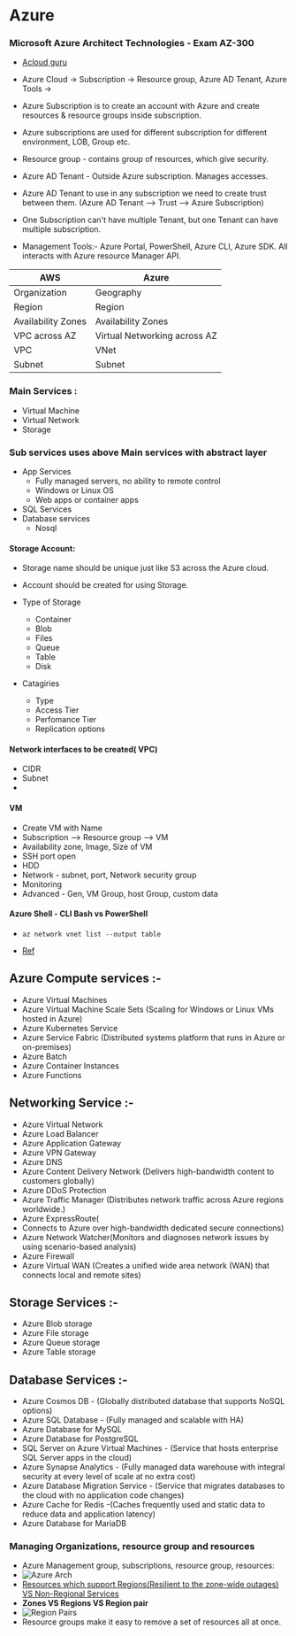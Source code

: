 
# Azure
### Microsoft Azure Architect Technologies - Exam AZ-300
- [Acloud guru](https://learn.acloud.guru/course/5f033990-3a2e-4fe1-9d90-ecd1d0891deb/learn/1a273a93-dfb4-4306-bf40-698a6fa62658/99214cf8-4fa2-46a1-9bab-c937caa88c07/watch)

- Azure Cloud -> Subscription -> Resource group, Azure AD Tenant, Azure Tools -> 
- Azure Subscription is to create an account with Azure and create resources & resource groups inside subscription.
- Azure subscriptions are used for different subscription for different environment, LOB, Group etc.
- Resource group - contains group of resources, which give security.
- Azure AD Tenant - Outside Azure subscription. Manages accesses.
- Azure AD Tenant to use in any subscription we need to create trust between them. (Azure AD Tenant --> Trust --> Azure Subscription)
- One Subscription can't have multiple Tenant, but one Tenant can have multiple subscription.
- Management Tools:- Azure Portal, PowerShell, Azure CLI, Azure SDK. All interacts with Azure resource Manager API.

AWS | Azure
---|---
Organization| Geography
Region |Region
Availability Zones | Availability Zones
VPC across AZ| Virtual Networking across AZ
VPC | VNet
Subnet | Subnet



### Main Services :
- Virtual Machine
- Virtual Network
- Storage

### Sub services uses above Main services with abstract layer 
- App Services 
  - Fully managed servers, no ability to remote control
  - Windows or Linux OS
  - Web apps or container apps
- SQL Services
- Database services
  - Nosql



#### Storage Account:
- Storage name should be unique just like S3 across the Azure cloud.

- Account should be created for using Storage.
- Type of Storage
  - Container
  - Blob
  - Files
  - Queue
  - Table
  - Disk
- Catagiries 
  - Type
  - Access Tier
  - Perfomance Tier
  - Replication options

#### Network interfaces to be created( VPC)
- CIDR
- Subnet
- 

#### VM
- Create VM with Name
- Subscription --> Resource group --> VM 
- Availability zone, Image, Size of VM
- SSH port open
- HDD 
- Network - subnet, port, Network security group
- Monitoring 
- Advanced - Gen, VM Group, host Group, custom data

#### Azure Shell - CLI Bash vs PowerShell
- `az network vnet list --output table`

- [Ref](https://docs.microsoft.com/en-us/learn/modules/intro-to-azure-fundamentals/tour-of-azure-services)
## Azure Compute services :- 
- Azure Virtual Machines
- Azure Virtual Machine Scale Sets (Scaling for Windows or Linux VMs hosted in Azure)
- Azure Kubernetes Service
- Azure Service Fabric (Distributed systems platform that runs in Azure or on-premises)
- Azure Batch
- Azure Container Instances
- Azure Functions


## Networking Service :-
- Azure Virtual Network
- Azure Load Balancer
- Azure Application Gateway
- Azure VPN Gateway
- Azure DNS
- Azure Content Delivery Network (Delivers high-bandwidth content to customers globally)
- Azure DDoS Protection
- Azure Traffic Manager (Distributes network traffic across Azure regions worldwide.)
- Azure ExpressRoute(
- Connects to Azure over high-bandwidth dedicated secure connections)
- Azure Network Watcher(Monitors and diagnoses network issues by using scenario-based analysis)
- Azure Firewall
- Azure Virtual WAN (Creates a unified wide area network (WAN) that connects local and remote sites)

## Storage Services :-

- Azure Blob storage
- Azure File storage
- Azure Queue storage
- Azure Table storage

## Database Services :- 

- Azure Cosmos DB - (Globally distributed database that supports NoSQL options)
- Azure SQL Database - (Fully managed and scalable with HA)
- Azure Database for MySQL
- Azure Database for PostgreSQL
- SQL Server on Azure Virtual Machines - (Service that hosts enterprise SQL Server apps in the cloud)
- Azure Synapse Analytics - (Fully managed data warehouse with integral security at every level of scale at no extra cost)
- Azure Database Migration Service - (Service that migrates databases to the cloud with no application code changes)
- Azure Cache for Redis -(Caches frequently used and static data to reduce data and application latency)
- Azure Database for MariaDB


### Managing Organizations, resource group and resources
- Azure Management group, subscriptions, resource group, resources:
- ![Azure Arch](https://docs.microsoft.com/en-us/azure/cloud-adoption-framework/ready/azure-setup-guide/media/organize-resources/scope-levels.png)
- [Resources which support Regions(Resilient to the zone-wide outages) VS Non-Regional Services](https://docs.microsoft.com/en-us/azure/availability-zones/az-region#zone-resilient-services)
- **Zones VS Regions VS Region pair**
- ![Region Pairs](https://daryusman.files.wordpress.com/2019/01/5-region-pairs.png)
- Resource groups make it easy to remove a set of resources all at once.
